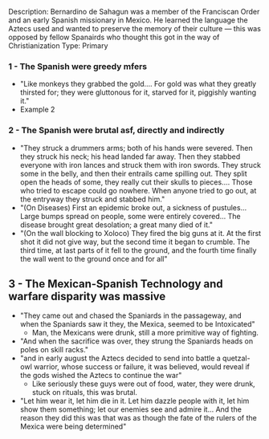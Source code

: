 Description: Bernardino de Sahagun was a member of the Franciscan Order and an early Spanish missionary in Mexico. He learned the language the Aztecs used and wanted to preserve the memory of their culture — this was opposed by fellow Spanairds who thought this got in the way of Christianization
Type: Primary
### 1 - The Spanish were greedy mfers
- "Like monkeys they grabbed the gold.... For gold was what they greatly thirsted for; they were gluttonous for it, starved for it, piggishly wanting it."
- Example 2
### 2 - The Spanish were brutal asf, directly and indirectly
- "They struck a drummers arms; both of his hands were severed. Then they struck his neck; his head landed far away. Then they stabbed everyone with iron lances and struck them with iron swords. They struck some in the belly, and then their entrails came spilling out. They split open the heads of some, they really cut their skulls to pieces.... Those who tried to escape could go nowhere. When anyone tried to go out, at the entryway they struck and stabbed him."
- "(On Diseases) First an epidemic broke out, a sickness of pustules... Large bumps spread on people, some were entirely covered... The disease brought great desolation; a great many died of it."
- "(On the wall blocking to Xoloco) They fired the big guns at it. At the first shot it did not give way, but the second time it began to crumble. The third time, at last parts of it fell to the ground, and the fourth time finally the wall went to the ground once and for all"

## 3 - The Mexican-Spanish Technology and warfare disparity was massive
- "They came out and chased the Spaniards in the passageway, and when the Spaniards saw it they, the Mexica, seemed to be Intoxicated"
	- Man, the Mexicans were drunk, still a more primitive way of fighting.
- "And when the sacrifice was over, they strung the Spaniards heads on poles on skill racks."
- "and in early august the Aztecs decided to send into battle a quetzal-owl warrior, whose success or failure, it was believed, would reveal if the gods wished the Aztecs to continue the war"
	- Like seriously these guys were out of food, water, they were drunk, stuck on rituals, this was brutal.
- "Let him wear it, let him die in it. Let him dazzle people with it, let him show them something; let our enemies see and admire it... And the reason they did this was that was as though the fate of the rulers of the Mexica were being determined"